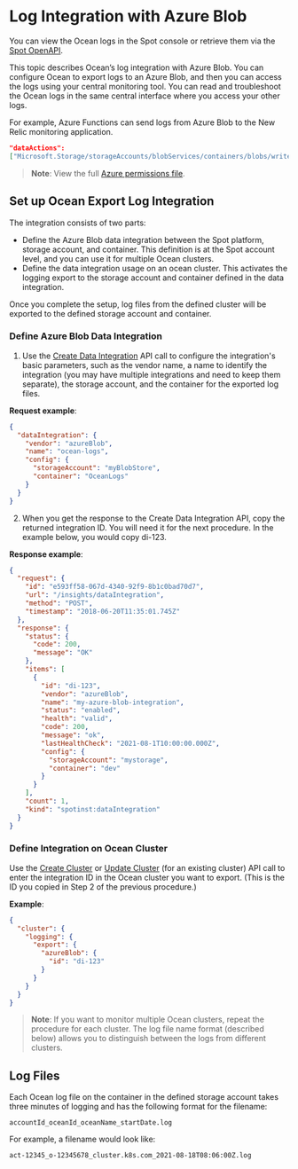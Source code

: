 #  Log Integration with Azure Blob

You can view the Ocean logs in the Spot console or retrieve them via the [Spot OpenAPI](https://docs.spot.io/api/).

This topic describes Ocean’s log integration with Azure Blob. You can configure Ocean to export logs to an Azure Blob, and then you can access the logs using your central monitoring tool. 
You can read and troubleshoot the Ocean logs in the same central interface where you access your other logs. 

For example, Azure Functions can send logs from Azure Blob to the New Relic monitoring application.

```json
"dataActions": 
["Microsoft.Storage/storageAccounts/blobServices/containers/blobs/write" ]
```
>**Note**: View the full [Azure permissions file](https://docs.spot.io/administration/api/spot-policy-aks-azure).

##  Set up Ocean Export Log Integration

The integration consists of two parts:

*  Define the Azure Blob data integration between the Spot platform, storage account, and container. This definition is at the Spot account level, and you can use it for multiple Ocean clusters.
*  Define the data integration usage on an ocean cluster. This activates the logging export to the storage account and container defined in the data integration.

Once you complete the setup, log files from the defined cluster will be exported to the defined storage account and container.

###  Define Azure Blob Data Integration

1.  Use the [Create Data Integration](https://docs.spot.io/api/#operation/DataIntegrationCreate) API call to configure the integration's basic parameters, such as the vendor name, a name to identify the integration (you may have multiple integrations and need to keep them separate), the storage account, and the container for the exported log files.

**Request example**:
```json
{
  "dataIntegration": {
    "vendor": "azureBlob",
    "name": "ocean-logs",
    "config": {
      "storageAccount": "myBlobStore",
      "container": "OceanLogs"
    }
  }
}
```
2.  When you get the response to the Create Data Integration API, copy the returned integration ID. You will need it for the next procedure. In the example below, you would copy di-123.

**Response example**:

```json
{
  "request": {
    "id": "e593ff58-067d-4340-92f9-8b1c0bad70d7",
    "url": "/insights/dataIntegration",
    "method": "POST",
    "timestamp": "2018-06-20T11:35:01.745Z"
  },
  "response": {
    "status": {
      "code": 200,
      "message": "OK"
    },
    "items": [
      {
        "id": "di-123",
        "vendor": "azureBlob",
        "name": "my-azure-blob-integration",
        "status": "enabled",
        "health": "valid",
        "code": 200,
        "message": "ok",
        "lastHealthCheck": "2021-08-1T10:00:00.000Z",
        "config": {
          "storageAccount": "mystorage",
          "container": "dev"
        }
      }
    ],
    "count": 1,
    "kind": "spotinst:dataIntegration"
  }
}
```

###  Define Integration on Ocean Cluster

Use the [Create Cluster](https://docs.spot.io/api/#operation/OceanAWSClusterCreate) or [Update Cluster](https://docs.spot.io/api/#operation/OceanAWSClusterUpdate) (for an existing cluster) API call to enter the integration ID in the Ocean cluster you want to export. (This is the ID you copied in Step 2 of the previous procedure.)

**Example**:
```json
{
  "cluster": {
    "logging": {
      "export": {
        "azureBlob": {
          "id": "di-123"         
        }
      }
    }
  }
}
```
>**Note**: If you want to monitor multiple Ocean clusters, repeat the procedure for each cluster. The log file name format (described below) allows you to distinguish between the logs from different clusters.

##  Log Files

Each Ocean log file on the container in the defined storage account takes three minutes of logging and has the following format for the filename:

`accountId_oceanId_oceanName_startDate.log`

For example, a filename would look like:

`act-12345_o-12345678_cluster.k8s.com_2021-08-18T08:06:00Z.log`

